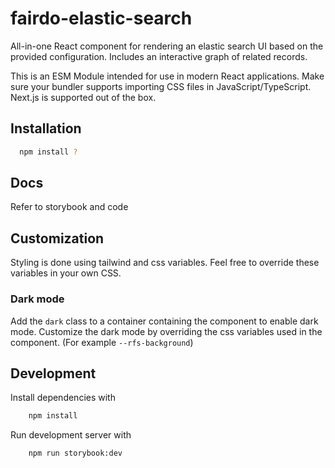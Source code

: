 # fairdo-elastic-search

All-in-one React component for rendering an elastic search UI based on the provided configuration. Includes
an interactive graph of related records.

This is an ESM Module intended for use in modern React applications. Make sure your bundler supports importing CSS files in JavaScript/TypeScript. Next.js is supported out of the box.

## Installation

```bash
  npm install ?
```

## Docs

Refer to storybook and code

## Customization

Styling is done using tailwind and css variables. Feel free to override these variables in your own CSS.

### Dark mode

Add the `dark` class to a container containing the component to enable dark mode. Customize the dark mode by overriding the css variables used in the component. (For example `--rfs-background`)


## Development

Install dependencies with

```bash
    npm install
```

Run development server with

```bash
    npm run storybook:dev
```

